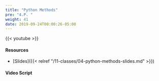 ```yaml
---
title: "Python Methods"
pre: "4.P. "
weight: 41
date: 2019-09-24T00:00:26-05:00
---
```


{{< youtube  >}}

#### Resources

* [Slides]({{< relref "/11-classes/04-python-methods-slides.md" >}})

#### Video Script
